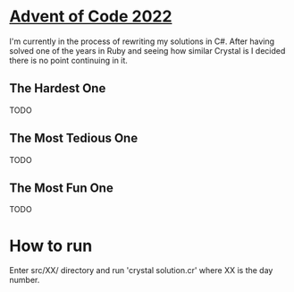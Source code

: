 # [Advent of Code 2022](https://adventofcode.com/2022)

I'm currently in the process of rewriting my solutions in C#. After having solved one of the years in Ruby and seeing how similar Crystal is I decided there is no point continuing in it.

## The Hardest One

TODO

## The Most Tedious One

TODO

## The Most Fun One

TODO

# How to run

Enter src/XX/ directory and run 'crystal solution.cr' where XX is the day number.
